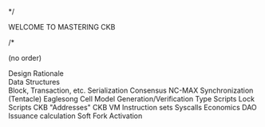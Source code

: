 */ 

WELCOME TO MASTERING CKB

/*

(no order)

Design Rationale <br>
Data Structures <br>
 Block, Transaction, etc.
 Serialization
Consensus
 NC-MAX
 Synchronization (Tentacle)
 Eaglesong
Cell Model
 Generation/Verification
 Type Scripts
 Lock Scripts
 CKB "Addresses"
CKB VM
 Instruction sets
 Syscalls
Economics
 DAO Issuance calculation
Soft Fork Activation
